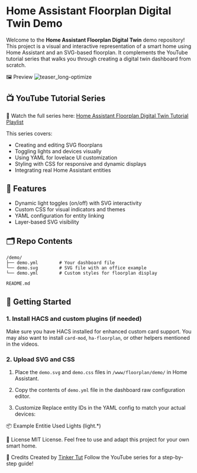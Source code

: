 # Home Assistant Floorplan Digital Twin Demo

Welcome to the **Home Assistant Floorplan Digital Twin** demo repository!  
This project is a visual and interactive representation of a smart home using Home Assistant and an SVG-based floorplan. It complements the YouTube tutorial series that walks you through creating a digital twin dashboard from scratch.

🖼 Preview
![teaser_long-optimize](https://github.com/user-attachments/assets/e264ca39-a120-4db9-9f88-81f6fa625cca)

## 📺 YouTube Tutorial Series

🎥 Watch the full series here: [Home Assistant Floorplan Digital Twin Tutorial Playlist](https://youtube.com/playlist?list=PLI2tV0kk3Z6mVv6DB5F-khoFVal22caoB&si=aMfgwHl5MW1NNCMp)

This series covers:
- Creating and editing SVG floorplans
- Toggling lights and devices visually
- Using YAML for lovelace UI customization
- Styling with CSS for responsive and dynamic displays
- Integrating real Home Assistant entities

## 🧰 Features

- Dynamic light toggles (on/off) with SVG interactivity
- Custom CSS for visual indicators and themes
- YAML configuration for entity linking
- Layer-based SVG visibility

## 🗂️ Repo Contents

```text
/demo/
├── demo.yml        # Your dashboard file
└── demo.svg        # SVG file with an office example
└── demo.yml        # Custom styles for floorplan display

README.md
```
## 🚀 Getting Started

### 1. Install HACS and custom plugins (if needed)

Make sure you have HACS installed for enhanced custom card support. You may also want to install `card-mod`, `ha-floorplan`, or other helpers mentioned in the videos.

### 2. Upload SVG and CSS

1. Place the `demo.svg` and `demo.css` files in `/www/floorplan/demo/` in Home Assistant.
2. Copy the contents of `demo.yml` file in the dashboard raw configuration editor.
   
4. Customize
Replace entity IDs in the YAML config to match your actual devices:

📦 Example Entitie Used
Lights (light.*)

📄 License
MIT License. Feel free to use and adapt this project for your own smart home.

🙌 Credits
Created by [Tinker Tut](https://www.youtube.com/@tinker_tut)
Follow the YouTube series for a step-by-step guide!
